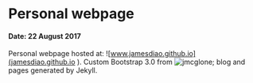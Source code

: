 # Personal webpage

#### Date: 22 August 2017

Personal webpage hosted at: ![www.jamesdiao.github.io](jamesdiao.github.io
). Custom Bootstrap 3.0 from ![jmcglone](https://github.com/jmcglone/jmcglone.github.io); blog and pages generated by Jekyll.